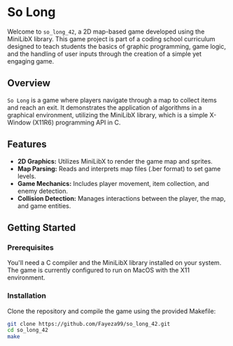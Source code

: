 # So Long

Welcome to `so_long_42`, a 2D map-based game developed using the MiniLibX library. This game project is part of a coding school curriculum designed to teach students the basics of graphic programming, game logic, and the handling of user inputs through the creation of a simple yet engaging game.

## Overview

`So Long` is a game where players navigate through a map to collect items and reach an exit. It demonstrates the application of algorithms in a graphical environment, utilizing the MiniLibX library, which is a simple X-Window (X11R6) programming API in C.

## Features

- **2D Graphics:** Utilizes MiniLibX to render the game map and sprites.
- **Map Parsing:** Reads and interprets map files (.ber format) to set game levels.
- **Game Mechanics:** Includes player movement, item collection, and enemy detection.
- **Collision Detection:** Manages interactions between the player, the map, and game entities.

## Getting Started

### Prerequisites

You'll need a C compiler and the MiniLibX library installed on your system. The game is currently configured to run on MacOS with the X11 environment.

### Installation

Clone the repository and compile the game using the provided Makefile:

```bash
git clone https://github.com/Fayeza99/so_long_42.git
cd so_long_42
make
